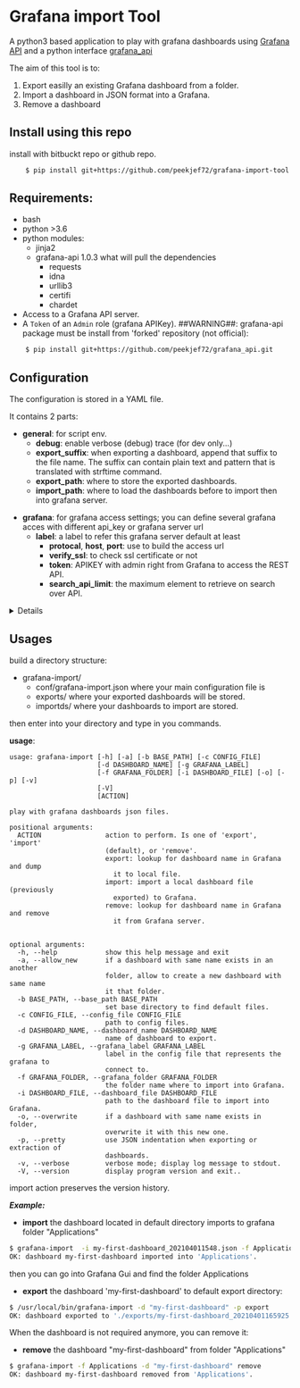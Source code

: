 # Grafana import Tool

A python3 based application to play with grafana dashboards using [Grafana API](https://grafana.com/docs/grafana/latest/http_api/) and a python interface [grafana_api](https://github.com/m0nhawk/grafana_api)

The aim of this tool is to:
1. Export easilly an existing Grafana dashboard from a folder.
2. Import a dashboard in JSON format into a Grafana.
3. Remove a dashboard

## Install using this repo

install with bitbuckt repo or github repo.

```bash
    $ pip install git+https://github.com/peekjef72/grafana-import-tool.git
```

## Requirements:

* bash
* python >3.6
* python modules:
  - jinja2
  - grafana-api 1.0.3 what will pull the dependencies
    - requests
    - idna
    - urllib3
    - certifi
    - chardet
* Access to a Grafana API server.
* A `Token` of an `Admin` role (grafana APIKey).
##WARNING##: 
 grafana-api package must be install from 'forked' repository (not official):

```bash
    $ pip install git+https://github.com/peekjef72/grafana_api.git
```
## Configuration
The configuration is stored in a YAML file.

It contains 2 parts:
* **general**: for script env.
	* **debug**: enable verbose (debug) trace (for dev only...)
	* **export_suffix**: when exporting a dashboard, append that suffix to the file name. The suffix can contain plain text and pattern that is translated with strftime command.
	* **export_path**: where to store the exported dashboards.
	* **import_path**: where to load the dashboards before to import then into grafana server.
- **grafana**: for grafana access settings; you can define several grafana acces with different api_key or grafana server url
  * **label**: a label to refer this grafana server default at least
    * **protocal**, **host**, **port**: use to build the access url
    * **verify_ssl**: to check ssl certificate or not
    * **token**: APIKEY with admin right from Grafana to access the REST API.
    * **search_api_limit**: the maximum element to retrieve on search over API.

<details>
example:

```yaml
---

  general:
    debug: false
    import_folder: test_import

  grafana:
    default:
      protocol: http
      host: localhost
      port: 3000
      token: "____APIKEY____"
      search_api_limit: 5000
      verify_ssl: true
...
```

</details>

## Usages
build a directory structure:
- grafana-import/
	- conf/grafana-import.json
	where your main configuration file is
	- exports/
	where your exported dashboards will be stored.
	- importds/
	where your dashboards to import are stored.

then enter into your directory and type in you commands.

**usage**: 
```shell
usage: grafana-import [-h] [-a] [-b BASE_PATH] [-c CONFIG_FILE]
                      [-d DASHBOARD_NAME] [-g GRAFANA_LABEL]
                      [-f GRAFANA_FOLDER] [-i DASHBOARD_FILE] [-o] [-p] [-v]
                      [-V]
                      [ACTION]

play with grafana dashboards json files.

positional arguments:
  ACTION                action to perform. Is one of 'export', 'import'
                        (default), or 'remove'.
                        export: lookup for dashboard name in Grafana and dump
                          it to local file.
                        import: import a local dashboard file (previously 
                          exported) to Grafana.
                        remove: lookup for dashboard name in Grafana and remove
                          it from Grafana server.


optional arguments:
  -h, --help            show this help message and exit
  -a, --allow_new       if a dashboard with same name exists in an another
                        folder, allow to create a new dashboard with same name
                        it that folder.
  -b BASE_PATH, --base_path BASE_PATH
                        set base directory to find default files.
  -c CONFIG_FILE, --config_file CONFIG_FILE
                        path to config files.
  -d DASHBOARD_NAME, --dashboard_name DASHBOARD_NAME
                        name of dashboard to export.
  -g GRAFANA_LABEL, --grafana_label GRAFANA_LABEL
                        label in the config file that represents the grafana to
                        connect to.
  -f GRAFANA_FOLDER, --grafana_folder GRAFANA_FOLDER
                        the folder name where to import into Grafana.
  -i DASHBOARD_FILE, --dashboard_file DASHBOARD_FILE
                        path to the dashboard file to import into Grafana.
  -o, --overwrite       if a dashboard with same name exists in folder,
                        overwrite it with this new one.
  -p, --pretty          use JSON indentation when exporting or extraction of
                        dashboards.
  -v, --verbose         verbose mode; display log message to stdout.
  -V, --version         display program version and exit..

```
import action preserves the version history.

***Example:***
* **import** the dashboard located in default directory imports to grafana folder "Applications"

```bash
$ grafana-import  -i my-first-dashboard_202104011548.json -f Applications -o
OK: dashboard my-first-dashboard imported into 'Applications'.
```
then you can go into Grafana Gui and find the folder Applications

* **export** the dashboard 'my-first-dashboard' to default export directory:

```bash
$ /usr/local/bin/grafana-import -d "my-first-dashboard" -p export
OK: dashboard exported to './exports/my-first-dashboard_20210401165925.json'.
```
When the dashboard is not required anymore, you can remove it:
* **remove** the dashboard "my-first-dashboard" from folder "Applications"

```bash
$ grafana-import -f Applications -d "my-first-dashboard" remove
OK: dashboard my-first-dashboard removed from 'Applications'.
```


